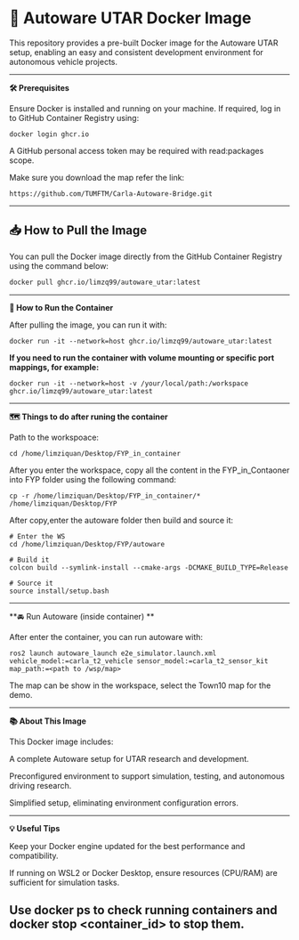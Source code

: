 # 🚗 Autoware UTAR Docker Image

This repository provides a pre-built Docker image for the Autoware UTAR setup, enabling an easy and consistent development environment for autonomous vehicle projects.

---


**🛠️ Prerequisites**

Ensure Docker is installed and running on your machine.
If required, log in to GitHub Container Registry using:
```
docker login ghcr.io
```
A GitHub personal access token may be required with read:packages scope.


Make sure you download the map refer the link:
```
https://github.com/TUMFTM/Carla-Autoware-Bridge.git
```
---



## 📥 How to Pull the Image

You can pull the Docker image directly from the GitHub Container Registry using the command below:

```bash
docker pull ghcr.io/limzq99/autoware_utar:latest

```
---


**🚀 How to Run the Container**

After pulling the image, you can run it with:
```
docker run -it --network=host ghcr.io/limzq99/autoware_utar:latest
```
**If you need to run the container with volume mounting or specific port mappings, for example:**
```
docker run -it --network=host -v /your/local/path:/workspace ghcr.io/limzq99/autoware_utar:latest

```
---




**🗺️ Things to do after runing the container**

Path to the workspoace:
```
cd /home/limziquan/Desktop/FYP_in_container
```

After you enter the workspace, copy all the content in the FYP_in_Contaoner into FYP folder using the following command:
```
cp -r /home/limziquan/Desktop/FYP_in_container/* /home/limziquan/Desktop/FYP
```

After copy,enter the autoware folder then build and source it:
```
# Enter the WS
cd /home/limziquan/Desktop/FYP/autoware

# Build it
colcon build --symlink-install --cmake-args -DCMAKE_BUILD_TYPE=Release

# Source it
source install/setup.bash
```
---



**🚘 Run Autoware (inside container) **

After enter the container, you can run autoware with:
```
ros2 launch autoware_launch e2e_simulator.launch.xml vehicle_model:=carla_t2_vehicle sensor_model:=carla_t2_sensor_kit map_path:=<path to /wsp/map>
```

The map can be show in the workspace, select the Town10 map for the demo.

---



**📚 About This Image**

This Docker image includes:

A complete Autoware setup for UTAR research and development.

Preconfigured environment to support simulation, testing, and autonomous driving research.

Simplified setup, eliminating environment configuration errors.

---


**💡 Useful Tips**

Keep your Docker engine updated for the best performance and compatibility.

If running on WSL2 or Docker Desktop, ensure resources (CPU/RAM) are sufficient for simulation tasks.

Use docker ps to check running containers and docker stop <container_id> to stop them.
---


